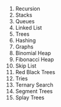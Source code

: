 
1. Recursion
2. Stacks
3. Queues
4. Linked List
5. Trees
6. Hashing
7. Graphs
8. Binomial Heap
9. Fibonacci Heap
10. Skip List
11. Red Black Trees
12. Tries
13. Ternary Search
14. Segment Trees
15. Splay Trees
